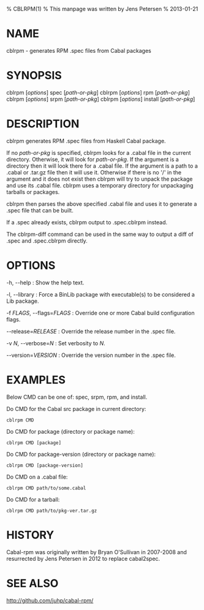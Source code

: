 % CBLRPM(1)
% This manpage was written by Jens Petersen
% 2013-01-21

# NAME
cblrpm - generates RPM .spec files from Cabal packages

# SYNOPSIS
cblrpm [*options*] spec [*path-or-pkg*]
cblrpm [*options*] rpm [*path-or-pkg*]
cblrpm [*options*] srpm [*path-or-pkg*]
cblrpm [*options*] install [*path-or-pkg*]

# DESCRIPTION
cblrpm generates RPM .spec files from Haskell Cabal package.

If no *path-or-pkg* is specified, cblrpm looks for a .cabal file
in the current directory.  Otherwise, it will look for *path-or-pkg*.
If the argument is a directory then it will look there for a .cabal file.
If the argument is a path to a .cabal or .tar.gz file then it will use it.
Otherwise if there is no '/' in the argument and it does not exist
then cblrpm will try to unpack the package and use its .cabal file.
cblrpm uses a temporary directory for unpackaging tarballs or packages.

cblrpm then parses the above specified .cabal file and
uses it to generate a .spec file that can be built.

If a <PKG>.spec already exists, cblrpm output to <PKG>.spec.cblrpm instead.

The cblrpm-diff command can be used in the same way to output a diff
of <PKG>.spec and <PKG>.spec.cblrpm directly.

# OPTIONS
-h, --help
:   Show the help text.

-l, --library
:   Force a BinLib package with executable(s) to be considered a Lib package.

-f *FLAGS*, --flags=*FLAGS*
: Override one or more Cabal build configuration flags.

--release=*RELEASE*
: Override the release number in the .spec file.

-v *N*, --verbose=*N*
: Set verbosity to *N*.

--version=*VERSION*
: Override the version number in the .spec file.

# EXAMPLES
Below CMD can be one of: spec, srpm, rpm, and install.

Do CMD for the Cabal src package in current directory:

    cblrpm CMD

Do CMD for package (directory or package name):
 
    cblrpm CMD [package]

Do CMD for package-version (directory or package name):

    cblrpm CMD [package-version]

Do CMD on a .cabal file:

    cblrpm CMD path/to/some.cabal

Do CMD for a tarball:

    cblrpm CMD path/to/pkg-ver.tar.gz

# HISTORY
Cabal-rpm was originally written by Bryan O'Sullivan in 2007-2008
and resurrected by Jens Petersen in 2012 to replace cabal2spec.

# SEE ALSO
<http://github.com/juhp/cabal-rpm/>
